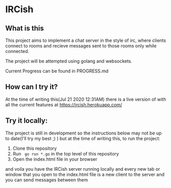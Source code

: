 # IRCish

## What is this
This project aims to implement a chat server in the style of irc, where clients connect to rooms and recieve messages sent to those rooms only while connected.

The project will be attempted using golang and websockets.

Current Progress can be found in PROGRESS.md

## How can I try it?
At the time of writing this(Jul 21 2020 12:31AM) there is a live version of with all the current features at https://ircish.herokuapp.com/

## Try it locally: 
The project is still in development so the instructions below may not be up to date(I'll try my best ;) ) but at the time of writing this, to run the project:

1. Clone this repository
2. Run ``` go run *.go``` in the top level of this repository
3. Open the index.html file in your browser 

and voila you have the IRCish server running locally and every new tab or window that you open to the index.html file is a new client to the server and you can send messages between them